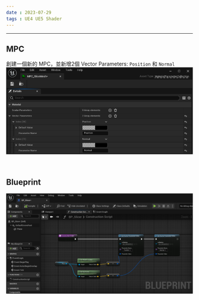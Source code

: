```yaml
---
date : 2023-07-29
tags : UE4 UE5 Shader
---
```

---
## MPC
創建一個新的 MPC，並新增2個 Vector Parameters: `Position` 和 `Normal`
![2023-07-29-181651](https://raw.githubusercontent.com/agin0634/DuriShen_DevNote/main/Archives/Images/2023-07-29-181651.png)

<br>

## Blueprint
![2023-07-29 182435](https://raw.githubusercontent.com/agin0634/DuriShen_DevNote/main/Archives/Images/2023-07-29%20182435.png)